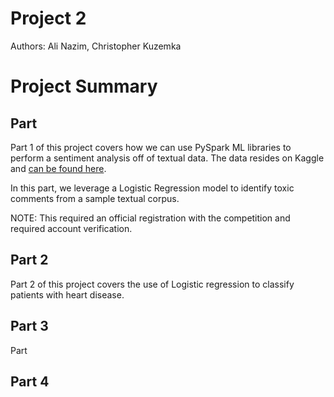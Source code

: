 # Project 2

Authors: Ali Nazim, Christopher Kuzemka

# Project Summary

## Part 

Part 1 of this project covers how we can use PySpark ML libraries to perform a sentiment analysis off of textual data. The data resides on Kaggle and [can be found here](https://www.kaggle.com/c/jigsaw-toxic-comment-classification-challenge/data). 

In this part, we leverage a Logistic Regression model to identify toxic comments from a sample textual corpus. 

NOTE: This required an official registration with the competition and required account verification. 
## Part 2

Part 2 of this project covers the use of Logistic regression to classify patients with heart disease. 

## Part 3

Part 

## Part 4